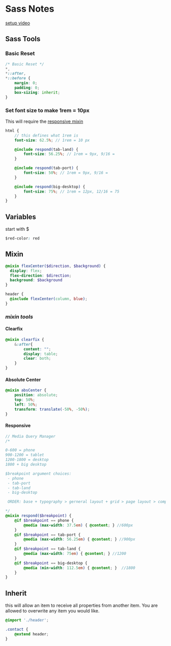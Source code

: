 # Sass Notes

[setup video](https://www.youtube.com/watch?v=2QaI5ajg4Hw)

## Sass Tools

### Basic Reset

```scss
/* Basic Reset */
*,
*::after,
*::before {
    margin: 0;
    padding: 0;  
    box-sizing: inherit;
}
```

### Set font size to make 1rem = 10px

This will require the [responsive mixin](#Responsive) 

```scss
html {
    // this defines what 1rem is
    font-size: 62.5%; // 1rem = 10 px

    @include respond(tab-land) {
        font-size: 56.25%; // 1rem = 9px, 9/16 =
    }

    @include respond(tab-port) {
        font-size: 50%; // 1rem = 9px, 9/16 =
    }

    @include respond(big-desktop) {
        font-size: 75%; // 1rem = 12px, 12/16 = 75
    }
}
```



## Variables

start with $

```css
$red-color: red
```

## Mixin 

```scss
@mixin flexCenter($direction, $background) {
  display: flex;
  flex-direction: $direction;
  background: $background
}

header {
  @include flexCenter(column, blue);
}
```

### *mixin tools*

#### Clearfix

```scss
@mixin clearfix {
    &:after{
        content: "";
        display: table;
        clear: both;
    }
}


```

#### Absolute Center

```scss
@mixin absCenter {
    position: absolute;
    top: 50%;
    left: 50%;
    transform: translate(-50%, -50%);
}
```



#### Responsive

```scss
// Media Query Manager
/*

0-600 = phone
900-1200 = tablet
1200-1800 = desktop
1800 + big desktop

$breakpoint argument choices:
 - phone
 - tab-port
 - tab-land
 - big-desktop

 ORDER: base + typography > gerneral layout + grid > page layout > components

*/
@mixin respond($breakpoint) {
    @if $breakpoint == phone {
        @media (max-width: 37.5em) { @content; } //600px
    } 
    @if $breakpoint == tab-port {
        @media (max-width: 56.25em) { @content; } //900px
    } 
    @if $breakpoint == tab-land {
        @media (max-width: 75em) { @content; } //1200
    } 
    @if $breakpoint == big-desktop {
        @media (min-width: 112.5em) { @content; }  //1800
    } 
}
```





## Inherit 

this will allow an item to receive all properties from another item.
You are allowed to overwrite any item you would like.

```scss
@import './header';

.contact {
	@extend header;
}
```

